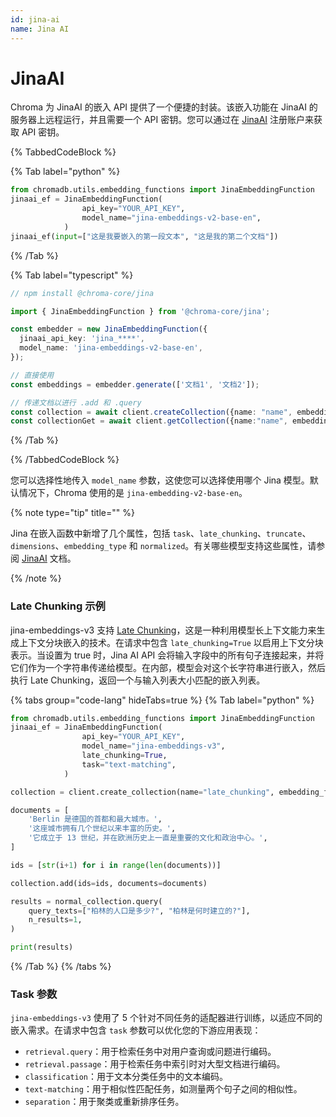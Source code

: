 ```yaml
---
id: jina-ai
name: Jina AI
---
```


# JinaAI

Chroma 为 JinaAI 的嵌入 API 提供了一个便捷的封装。该嵌入功能在 JinaAI 的服务器上远程运行，并且需要一个 API 密钥。您可以通过在 [JinaAI](https://jina.ai/embeddings/) 注册账户来获取 API 密钥。

{% TabbedCodeBlock %}

{% Tab label="python" %}

```python
from chromadb.utils.embedding_functions import JinaEmbeddingFunction
jinaai_ef = JinaEmbeddingFunction(
                api_key="YOUR_API_KEY",
                model_name="jina-embeddings-v2-base-en",
            )
jinaai_ef(input=["这是我要嵌入的第一段文本", "这是我的第二个文档"])
```

{% /Tab %}

{% Tab label="typescript" %}

```typescript
// npm install @chroma-core/jina

import { JinaEmbeddingFunction } from '@chroma-core/jina';

const embedder = new JinaEmbeddingFunction({
  jinaai_api_key: 'jina_****',
  model_name: 'jina-embeddings-v2-base-en',
});

// 直接使用
const embeddings = embedder.generate(['文档1', '文档2']);

// 传递文档以进行 .add 和 .query
const collection = await client.createCollection({name: "name", embeddingFunction: embedder})
const collectionGet = await client.getCollection({name:"name", embeddingFunction: embedder})
```

{% /Tab %}

{% /TabbedCodeBlock %}

您可以选择性地传入 `model_name` 参数，这使您可以选择使用哪个 Jina 模型。默认情况下，Chroma 使用的是 `jina-embedding-v2-base-en`。

{% note type="tip" title="" %}

Jina 在嵌入函数中新增了几个属性，包括 `task`、`late_chunking`、`truncate`、`dimensions`、`embedding_type` 和 `normalized`。有关哪些模型支持这些属性，请参阅 [JinaAI](https://jina.ai/embeddings/) 文档。

{% /note %}

### Late Chunking 示例

jina-embeddings-v3 支持 [Late Chunking](https://jina.ai/news/late-chunking-in-long-context-embedding-models/)，这是一种利用模型长上下文能力来生成上下文分块嵌入的技术。在请求中包含 `late_chunking=True` 以启用上下文分块表示。当设置为 true 时，Jina AI API 会将输入字段中的所有句子连接起来，并将它们作为一个字符串传递给模型。在内部，模型会对这个长字符串进行嵌入，然后执行 Late Chunking，返回一个与输入列表大小匹配的嵌入列表。

{% tabs group="code-lang" hideTabs=true %}
{% Tab label="python" %}

```python
from chromadb.utils.embedding_functions import JinaEmbeddingFunction
jinaai_ef = JinaEmbeddingFunction(
                api_key="YOUR_API_KEY",
                model_name="jina-embeddings-v3",
                late_chunking=True,
                task="text-matching",
            )

collection = client.create_collection(name="late_chunking", embedding_function=jinaai_ef)

documents = [
    'Berlin 是德国的首都和最大城市。',
    '这座城市拥有几个世纪以来丰富的历史。',
    '它成立于 13 世纪，并在欧洲历史上一直是重要的文化和政治中心。',
]

ids = [str(i+1) for i in range(len(documents))]

collection.add(ids=ids, documents=documents)

results = normal_collection.query(
    query_texts=["柏林的人口是多少?", "柏林是何时建立的?"],
    n_results=1,
)

print(results)
```
{% /Tab %}
{% /tabs %}

### Task 参数
`jina-embeddings-v3` 使用了 5 个针对不同任务的适配器进行训练，以适应不同的嵌入需求。在请求中包含 `task` 参数可以优化您的下游应用表现：
- `retrieval.query`：用于检索任务中对用户查询或问题进行编码。
- `retrieval.passage`：用于检索任务中索引时对大型文档进行编码。
- `classification`：用于文本分类任务中的文本编码。
- `text-matching`：用于相似性匹配任务，如测量两个句子之间的相似性。
- `separation`：用于聚类或重新排序任务。
